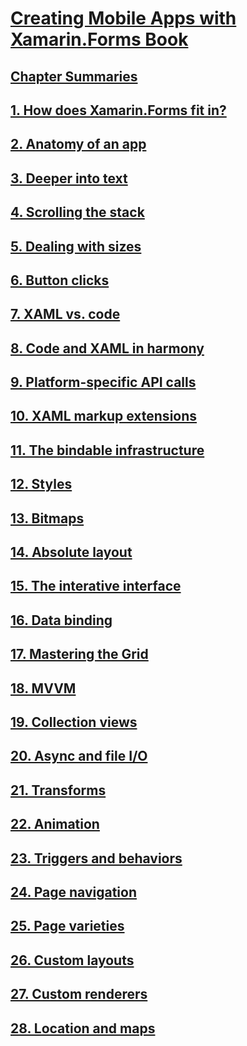 # [Creating Mobile Apps with Xamarin.Forms Book](index.md)
## [Chapter Summaries](summaries/index.md)
## [1. How does Xamarin.Forms fit in?](summaries/chapter01.md)
## [2. Anatomy of an app](summaries/chapter02.md)
## [3. Deeper into text](summaries/chapter03.md)
## [4. Scrolling the stack](summaries/chapter04.md)
## [5. Dealing with sizes](summaries/chapter05.md)
## [6. Button clicks](summaries/chapter06.md)
## [7. XAML vs. code](summaries/chapter07.md)
## [8. Code and XAML in harmony](summaries/chapter08.md)
## [9. Platform-specific API calls](summaries/chapter09.md)
## [10. XAML markup extensions](summaries/chapter10.md)
## [11. The bindable infrastructure](summaries/chapter11.md)
## [12. Styles](summaries/chapter12.md)
## [13. Bitmaps](summaries/chapter13.md)
## [14. Absolute layout](summaries/chapter14.md)
## [15. The interative interface](summaries/chapter15.md)
## [16. Data binding](summaries/chapter16.md)
## [17. Mastering the Grid](summaries/chapter17.md)
## [18. MVVM](summaries/chapter18.md)
## [19. Collection views](summaries/chapter19.md)
## [20. Async and file I/O](summaries/chapter20.md)
## [21. Transforms](summaries/chapter21.md)
## [22. Animation](summaries/chapter22.md)
## [23. Triggers and behaviors](summaries/chapter23.md)
## [24. Page navigation](summaries/chapter24.md)
## [25. Page varieties](summaries/chapter25.md)
## [26. Custom layouts](summaries/chapter26.md)
## [27. Custom renderers](summaries/chapter27.md)
## [28. Location and maps](summaries/chapter28.md)
